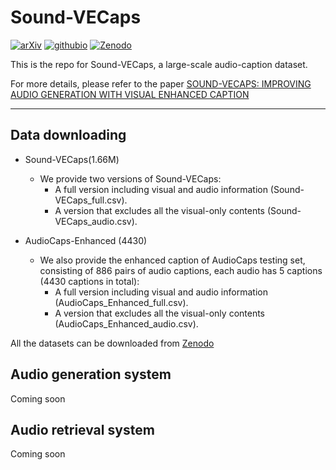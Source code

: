 # Sound-VECaps

[![arXiv](https://img.shields.io/badge/arXiv-2308.22222-brightgreen.svg?style=flat-square)](https://arxiv.org/abs/2308.05734)  [![githubio](https://img.shields.io/badge/GitHub.io-Caption_Samples-blue?logo=Github&style=flat-square)](https://yyua8222.github.io/Sound-VECaps-demo/)  [![Zenodo](https://zenodo.org/badge/DOI/10.5281/zenodo.12606207.svg)](https://doi.org/10.5281/zenodo.12606207)

This is the repo for Sound-VECaps, a large-scale audio-caption dataset. 

For more details, please refer to the paper [SOUND-VECAPS: IMPROVING AUDIO GENERATION WITH VISUAL ENHANCED CAPTION](https://github.com/haoheliu/AudioLDM-training-finetuning)

<hr>


## Data downloading 
- Sound-VECaps(1.66M)
  - We provide two versions of Sound-VECaps:
    - A full version including visual and audio information (Sound-VECaps_full.csv).
    - A version that excludes all the visual-only contents (Sound-VECaps_audio.csv).
   
- AudioCaps-Enhanced (4430)
  - We also provide the enhanced caption of AudioCaps testing set, consisting of 886 pairs of audio captions, each audio has 5 captions (4430 captions in total):
    - A full version including visual and audio information (AudioCaps_Enhanced_full.csv).
    - A version that excludes all the visual-only contents (AudioCaps_Enhanced_audio.csv).
   
All the datasets can be downloaded from [Zenodo](https://zenodo.org/records/12606207)

## Audio generation system
Coming soon


## Audio retrieval system
Coming soon
